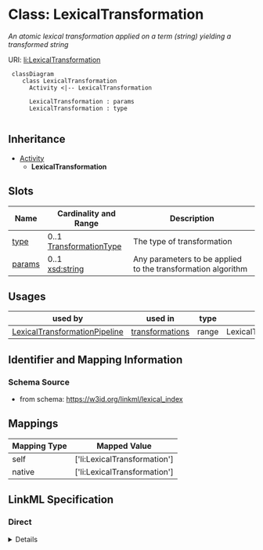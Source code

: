 # Class: LexicalTransformation
_An atomic lexical transformation applied on a term (string) yielding a transformed string_





URI: [li:LexicalTransformation](https://w3id.org/linkml/lexical_index/LexicalTransformation)




```{mermaid}
 classDiagram
    class LexicalTransformation
      Activity <|-- LexicalTransformation
      
      LexicalTransformation : params
      LexicalTransformation : type
      
```





## Inheritance
* [Activity](Activity.md)
    * **LexicalTransformation**



## Slots

| Name | Cardinality and Range  | Description  |
| ---  | ---  | --- |
| [type](type.md) | 0..1 <br/> [TransformationType](TransformationType.md)  | The type of transformation  |
| [params](params.md) | 0..1 <br/> [xsd:string](http://www.w3.org/2001/XMLSchema#string)  | Any parameters to be applied to the transformation algorithm  |


## Usages


| used by | used in | type | used |
| ---  | --- | --- | --- |
| [LexicalTransformationPipeline](LexicalTransformationPipeline.md) | [transformations](transformations.md) | range | LexicalTransformation |



## Identifier and Mapping Information







### Schema Source


* from schema: https://w3id.org/linkml/lexical_index







## Mappings

| Mapping Type | Mapped Value |
| ---  | ---  |
| self | ['li:LexicalTransformation'] |
| native | ['li:LexicalTransformation'] |


## LinkML Specification

<!-- TODO: investigate https://stackoverflow.com/questions/37606292/how-to-create-tabbed-code-blocks-in-mkdocs-or-sphinx -->

### Direct

<details>
```yaml
name: LexicalTransformation
description: An atomic lexical transformation applied on a term (string) yielding
  a transformed string
from_schema: https://w3id.org/linkml/lexical_index
rank: 1000
is_a: Activity
attributes:
  type:
    name: type
    description: The type of transformation
    from_schema: https://w3id.org/linkml/lexical_index
    rank: 1000
    range: TransformationType
  params:
    name: params
    description: Any parameters to be applied to the transformation algorithm
    from_schema: https://w3id.org/linkml/lexical_index
    rank: 1000

```
</details>

### Induced

<details>
```yaml
name: LexicalTransformation
description: An atomic lexical transformation applied on a term (string) yielding
  a transformed string
from_schema: https://w3id.org/linkml/lexical_index
rank: 1000
is_a: Activity
attributes:
  type:
    name: type
    description: The type of transformation
    from_schema: https://w3id.org/linkml/lexical_index
    rank: 1000
    alias: type
    owner: LexicalTransformation
    domain_of:
    - LexicalTransformation
    range: TransformationType
  params:
    name: params
    description: Any parameters to be applied to the transformation algorithm
    from_schema: https://w3id.org/linkml/lexical_index
    rank: 1000
    alias: params
    owner: LexicalTransformation
    domain_of:
    - LexicalTransformation
    range: string

```
</details>